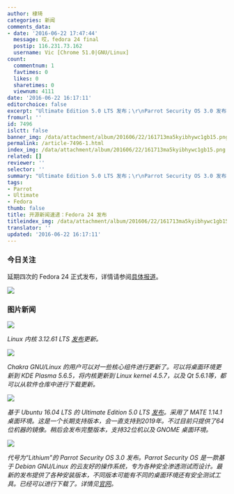 ```yaml
---
author: 棣琦
categories: 新闻
comments_data:
- date: '2016-06-22 17:47:44'
  message: 哎，fedora 24 final
  postip: 116.231.73.162
  username: Vic [Chrome 51.0|GNU/Linux]
count:
  commentnum: 1
  favtimes: 0
  likes: 0
  sharetimes: 0
  viewnum: 4111
date: '2016-06-22 16:17:11'
editorchoice: false
excerpt: "Ultimate Edition 5.0 LTS 发布；\r\nParrot Security OS 3.0 发布"
fromurl: ''
id: 7496
islctt: false
banner_img: /data/attachment/album/201606/22/161713ma5kyibhywc1gb15.png
permalink: /article-7496-1.html
index_img: /data/attachment/album/201606/22/161713ma5kyibhywc1gb15.png
related: []
reviewer: ''
selector: ''
summary: "Ultimate Edition 5.0 LTS 发布；\r\nParrot Security OS 3.0 发布"
tags:
- Parrot
- Ultimate
- Fedora
thumb: false
title: 开源新闻速递：Fedora 24 发布
titleindex_img: /data/attachment/album/201606/22/161713ma5kyibhywc1gb15.png
translator: ''
updated: '2016-06-22 16:17:11'
---
```


### 今日关注


延期四次的 Fedora 24 正式发布，详情请参阅[具体报道](/article-7495-1.html)。


![](/data/attachment/album/201606/22/161713ma5kyibhywc1gb15.png)


### 图片新闻


![](/data/attachment/album/201606/22/155118tpoj1zvvio1cm254.jpg)


*Linux 内核 3.12.61 LTS [发布](http://www.spinics.net/lists/stable/msg136755.html)更新。*


 


![](/data/attachment/album/201606/22/161715v64d84lf8et86dya.jpg)


*Chakra GNU/Linux 的用户可以对一些核心组件进行更新了。可以将桌面环境更新到 KDE Plasma 5.6.5，将内核更新到 Linux kernel 4.5.7，以及 Qt 5.6.1等，都可以从软件仓库中进行下载更新。*


 


![](/data/attachment/album/201606/22/161140drhhz1v3v0bdfpk9.jpg)


*基于 Ubuntu 16.04 LTS 的 Ultimate Edition 5.0 LTS [发布](http://ultimateedition.info/ultimate-edition-5-0-lts/)。采用了 MATE 1.14.1 桌面环境。这是一个长期支持版本，会一直支持到2019年。不过目前只提供了64位机器的镜像。稍后会发布完整版本，支持32位机以及 GNOME 桌面环境。*


 


![](/data/attachment/album/201606/22/161716rd80rmbmmmd0uzex.jpg)


*代号为“Lithium”的 Parrot Security OS 3.0 发布。Parrot Security OS 是一款基于 Debian GNU/Linux 的云友好的操作系统，专为各种安全渗透测试而设计。最新的发布提供了各种安装版本，不同版本可能有不同的桌面环境还有安全测试工具。已经可以进行下载了。详情见[官网](https://www.parrotsec.org/)。*